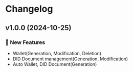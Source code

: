 # Changelog

## v1.0.0 (2024-10-25)

### 🚀 New Features

- Wallet(Generation, Modification, Deletion)
- DID Document management(Generation, Modification)
- Auto Wallet, DID Document(Generation)